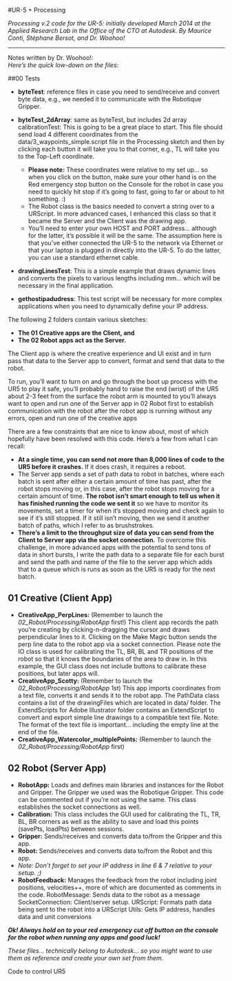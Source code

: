 #UR-5 + Processing

*Processing v.2 code for the UR-5: initially developed March 2014 at the Applied Research Lab in the Office of the CTO at Autodesk. By Maurice Conti, Stéphane Bersot, and Dr. Woohoo!*

---

Notes written by Dr. Woohoo!:<br>
*Here’s the quick low-down on the files:*

##00 Tests

* **byteTest**: reference files in case you need to send/receive and convert byte data, e.g., we needed it to communicate with the Robotique Gripper.

* **byteTest_2dArray**: same as byteTest, but includes 2d array
calibrationTest: This is going to be a great place to start. This file should send load 4 different coordinates from the data/3_waypoints_simple.script file in the Processing sketch and then by clicking each button it will take you to that corner, e.g., TL will take you to the Top-Left coordinate. 
  * **Please note:** These coordinates were relative to my set up… so when you click on the button, make sure your other hand is on the Red emergency stop button on the Console for the robot in case you need to quickly hit stop if it’s going to fast, going to far or about to hit something. :)
  * The Robot class is the basics needed to convert a string over to a URScript. In more advanced cases, I enhanced this class so that it became the Server and the Client was the drawing app.
  * You’ll need to enter your own HOST and PORT address… although for the latter, it’s possible it will be the same. The assumption here is that you’ve either connected the UR-5 to the network via Ethernet or that your laptop is plugged in directly into the UR-5. To do the latter, you can use a standard ethernet cable.

* **drawingLinesTest**: This is a simple example that draws dynamic lines and converts the pixels to various lengths including mm… which will be necessary in the final application. 
* **gethostipadudress**: This test script will be necessary for more complex applications when you need to dynamically define your IP address.


The following 2 folders contain various sketches: 
* **The 01 Creative apps are the Client, and** 
* **The 02 Robot apps act as the Server.** 

The Client app is where the creative experience and UI exist and in turn pass that data to the Server app to convert, format and send that data to the robot. 

To run, you’ll want to 
turn on and go through the boot up process with the UR5
to play it safe, you’ll probably hand to raise the end (wrist) of the UR5 about 2-3 feet from the surface the robot arm is mounted to
you’ll always want to open and run one of the Server app in 02 Robot first to establish communication with the robot
after the robot app is running without any errors, open and run one of the creative apps

There are a few constraints that are nice to know about, most of which hopefully have been resolved with this code. Here’s a few from what I can recall:
* **At a single time, you can send not more than 8,000 lines of code to the UR5 before it crashes.** If it does crash, it requires a reboot.
* The Server app sends a set of path data to robot in batches, where each batch is sent after either a certain amount of time has past, after the robot stops moving or, in this case, after the robot stops moving for a certain amount of time. **The robot isn’t smart enough to tell us when it has finished running the code we sent it** so we have to monitor its movements, set a timer for when it’s stopped moving and check again to see if it’s still stopped. If it still isn’t moving, then we send it another batch of paths, which I refer to as brushstrokes. 
* **There’s a limit to the throughput size of data you can send from the Client to Server app via the socket connection.** To overcome this challenge, in more advanced apps with the potential to send tons of data in short bursts, I write the path data to a separate file for each burst and send the path and name of the file to the server app which adds that to a queue which is runs as soon as the UR5 is ready for the next batch.


## 01 Creative (Client App)
* **CreativeApp_PerpLines:** (Remember to launch the *02_Robot/Processing/RobotApp* first!) This client app records the path you’re creating by clicking-n-dragging the cursor and draws perpendicular lines to it. Clicking on the Make Magic button sends the perp line data to the robot app via a socket connection. Please note the IO class is used for calibrating the TL, BR, BL and TR positions of the robot so that it knows the boundaries of the area to draw in. In this example, the GUI class does not include buttons to calibrate these positions, but later apps will.
* **CreativeApp_Scotty:**  (Remember to launch the *02_Robot/Processing/RobotApp* 1st) This app imports coordinates from a text file, converts it and sends it to the robot app. The PathData class contains a list of the drawingFiles which are located in data/ folder.
The ExtendScripts for Adobe Illustrator folder contains an ExtendScript to convert and export simple line drawings to a compatible text file. 
Note: The format of the text file is important… including the empty line at the end of the file.
* **CreativeApp_Watercolor_multiplePoints:** (Remember to launch the *02_Robot/Processing/RobotApp* first)  

## 02 Robot (Server App)


* **RobotApp:** Loads and defines main libraries and instances for the Robot and Gripper. The Gripper we used was the Robotique Gripper. This code can be commented out if you’re not using the same. This class establishes the socket connections as well.
* **Calibration:** This class includes the GUI used for calibrating the TL, TR, BL, BR corners as well as the ability to save and load this points (savePts, loadPts) between sessions.
* **Gripper:** Sends/receives and converts data to/from the Gripper and this app.
* **Robot:** Sends/receives and converts data to/from the Robot and this app. 
 * *Note: Don’t forget to set your IP address in line 6 & 7 relative to your setup. ;)*
* **RobotFeedback:** Manages the feedback from the robot including joint positions, velocities++, more of which are documented as comments in the code.
RobotMessage: Sends data to the robot as a message
SocketConnection: Client/server setup.
URScript: Formats path data being sent to the robot into a URScript
Utils: Gets IP address, handles data and unit conversions


***Ok! Always hold on to your red emergency cut off button on the console for the robot when running any apps and good luck!***

*These files… technically belong to Autodesk… so you might want to use them as reference and create your own set from them.* 

Code to control UR5
